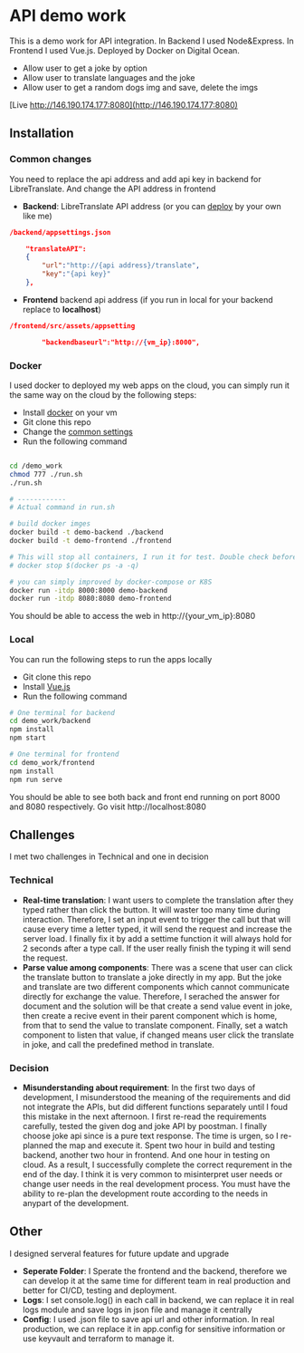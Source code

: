 # API demo work
This is a demo work for API integration. In Backend I used Node&Express. In Frontend I used Vue.js. Deployed by Docker on Digital Ocean.

* Allow user to get a joke by option
* Allow user to translate languages and the joke
* Allow user to get a random dogs img and save, delete the imgs

[Live http://146.190.174.177:8080](http://146.190.174.177:8080)
## Installation
### Common changes <a id="common-changes"></a>
You need to replace the api address and add api key in backend for LibreTranslate.
And change the API address in frontend

* **Backend**: LibreTranslate API address (or you can [deploy](https://github.com/LibreTranslate/LibreTranslate/tree/main#install-and-run) by your own like me)
```json
/backend/appsettings.json

    "translateAPI":
    {
        "url":"http://{api address}/translate",
        "key":"{api key}"        
    },
```
* **Frontend** backend api address (if you run in local for your backend  replace to **localhost**)
```json
/frontend/src/assets/appsetting

        "backendbaseurl":"http://{vm_ip}:8000",
```
### Docker
I used docker to deployed my web apps on the cloud, you can simply run it the same way on the cloud by the following steps:
* Install [docker](https://www.digitalocean.com/community/tutorials/how-to-install-and-use-docker-on-ubuntu-20-04) on your vm
* Git clone this repo
* Change the [common settings](#common-changes)
* Run the following command
```bash

cd /demo_work
chmod 777 ./run.sh
./run.sh

# ------------
# Actual command in run.sh

# build docker imges
docker build -t demo-backend ./backend
docker build -t demo-frontend ./frontend

# This will stop all containers, I run it for test. Double check before you run this command
# docker stop $(docker ps -a -q)

# you can simply improved by docker-compose or K8S
docker run -itdp 8000:8000 demo-backend
docker run -itdp 8080:8080 demo-frontend
```
You should be able to access the web in http://{your_vm_ip}:8080

### Local
You can run the following steps to run the apps locally
* Git clone this repo
* Install [Vue.js](https://learn.microsoft.com/en-us/windows/dev-environment/javascript/vue-on-windows)
* Run the following command
```bash
# One terminal for backend
cd demo_work/backend
npm install
npm start

# One terminal for frontend
cd demo_work/frontend
npm install
npm run serve
```
You should be able to see both back and front end running on port 8000 and 8080 respectively. Go visit http://localhost:8080 

## Challenges
I met two challenges in Technical and one in decision

### Technical
* **Real-time translation**: I want users to complete the translation after they typed rather than click the button. It will waster too many time during interaction. Therefore, I set an input event to trigger the call but that will cause every time a letter typed, it will send the request and increase the server load. I finally fix it by add a settime function it will always hold for 2 seconds after a type call. If the user really finish the typing it will send the request.
* **Parse value among components**: There was a scene that user can click the translate button to translate a joke directly in my app. But the joke and translate are two different components which cannot communicate directly for exchange the value. Therefore, I serached the answer for document and the solution will be that create a send value event in joke, then create a recive event in their parent component which is home, from that to send the value to translate component. Finally, set a watch component to listen that value, if changed means user click the translate in joke, and call the predefined method in translate.

### Decision
* **Misunderstanding about requirement**: In the first two days of development, I misunderstood the meaning of the requirements and did not integrate the APIs, but did different functions separately until I foud this mistake in the next afternoon. I first re-read the requirements carefully, tested the given dog and joke API by poostman. I finally choose joke api since is a pure text response. The time is urgen, so I re-planned the map and execute it. Spent two hour in build and testing backend, another two hour in frontend. And one hour in testing on cloud. As a result, I successfully complete the correct requrement in the end of the day. I think it is very common to misinterpret user needs or change user needs in the real development process. You must have the ability to re-plan the development route according to the needs in anypart of the development.

## Other

I designed serveral features for future update and upgrade

* **Seperate Folder**: I Sperate the frontend and the backend, therefore we can develop it at the same time for different team in real production and better for CI/CD, testing and deployment.
* **Logs**: I set console.log() in each call in backend, we can replace it in real logs module and save logs in json file and manage it centrally
* **Config**: I used .json file to save api url and other information. In real production, we can replace it in app.config for sensitive information or use keyvault and terraform to manage it. 